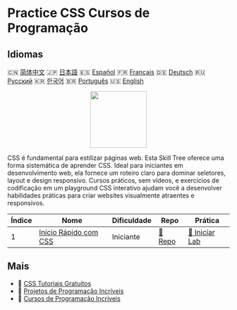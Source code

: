 # Practice CSS Cursos de Programação

## Idiomas

🇨🇳 [简体中文](README_zh.md) 🇯🇵 [日本語](README_ja.md) 🇪🇸 [Español](README_es.md) 🇫🇷 [Français](README_fr.md) 🇩🇪 [Deutsch](README_de.md) 🇷🇺 [Русский](README_ru.md) 🇰🇷 [한국어](README_ko.md) 🇧🇷 [Português](README_pt.md) 🇺🇸 [English](README.md) 

<div align="center">
<img width="128px" src="https://file.labex.io/path/YheSJQuYYCNJ.png">
</div>

CSS é fundamental para estilizar páginas web. Esta Skill Tree oferece uma forma sistemática de aprender CSS. Ideal para iniciantes em desenvolvimento web, ela fornece um roteiro claro para dominar seletores, layout e design responsivo. Cursos práticos, sem vídeos, e exercícios de codificação em um playground CSS interativo ajudam você a desenvolver habilidades práticas para criar websites visualmente atraentes e responsivos.

|   Índice | Nome                                                                      | Dificuldade   | Repo                                                          | Prática                                                            |
|----------|---------------------------------------------------------------------------|---------------|---------------------------------------------------------------|--------------------------------------------------------------------|
|        1 | [Início Rápido com CSS](https://labex.io/pt/courses/quick-start-with-css) | Iniciante     | [🔗 Repo](https://github.com/labex-labs/quick-start-with-css) | [🚀 Iniciar Lab](https://labex.io/pt/courses/quick-start-with-css) |

## Mais

- 🔗 [CSS Tutoriais Gratuitos](https://github.com/labex-labs/css-free-tutorials)
- 🔗 [Projetos de Programação Incríveis](https://github.com/labex-labs/awesome-programming-projects)
- 🔗 [Cursos de Programação Incríveis](https://github.com/labex-labs/awesome-programming-courses)

